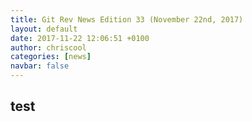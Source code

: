 ```yaml
---
title: Git Rev News Edition 33 (November 22nd, 2017)
layout: default
date: 2017-11-22 12:06:51 +0100
author: chriscool
categories: [news]
navbar: false
---
```


## test
